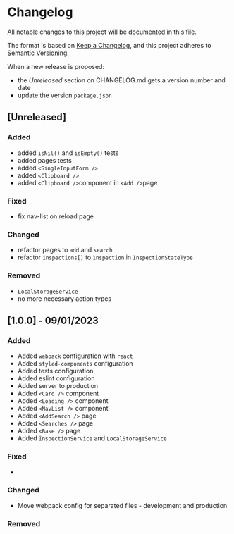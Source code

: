# Changelog

All notable changes to this project will be documented in this file.

The format is based on [Keep a Changelog](https://keepachangelog.com/en/1.0.0/),
and this project adheres to [Semantic Versioning](https://semver.org/spec/v2.0.0.html).

When a new release is proposed:

- the _Unreleased_ section on CHANGELOG.md gets a version number and date
- update the version `package.json`

## [Unreleased]

### Added

- added `isNil()` and `isEmpty()` tests
- added pages tests
- added `<SingleInputForm />`
- added `<Clipboard />`
- added `<Clipboard />`component in `<Add />`page

### Fixed

- fix nav-list on reload page

### Changed

- refactor pages to `add` and `search`
- refactor `inspections[]` to `ìnspection` in `InspectionStateType`

### Removed

- `LocalStorageService`
- no more necessary action types

## [1.0.0] - 09/01/2023
### Added

- Added `webpack` configuration with `react`
- Added `styled-components` configuration
- Added tests configuration
- Added eslint configuration
- Added server to production
- Added `<Card />` component
- Added `<Loading />` component
- Added `<NavList />` component
- Added `<AddSearch />` page
- Added `<Searches />` page
- Added `<Base />` page
- Added `ÌnspectionService` and `LocalStorageService`

### Fixed

-

### Changed

- Move webpack config for separated files - development and production

### Removed
